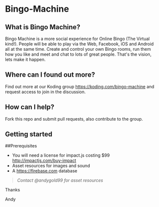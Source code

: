 Bingo-Machine
=============

What is Bingo Machine?
----------------------

Bingo Machine is a more social experience for Online Bingo (The Virtual kind!). People will be able to play via the Web, Facebook, iOS and Android all at the same time. Create and control your own Bingo rooms, run them how you like and meet and chat to lots of great people. That's the vision, lets make it happen.

Where can I found out more?
---------------------------

Find out more at our Koding group https://koding.com/bingo-machine and request access to join in the discussion.

How can I help?
---------------

Fork this repo and submit pull requests, also contribute to the group.

Getting started
---------------

##Prerequisites
* You will need a license for impact.js costing $99 http://impactjs.com/buy-impact
* Asset resources for images and sound
* A https://firebase.com database

> *Contact @andygold99 for asset resources*

Thanks

Andy



